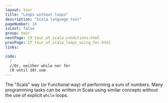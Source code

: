 ```yaml
---
layout: tour
title: "Loops without loops"
description: "Scala language tour"
pageNumber: 18
isLast: false
group: tour
nextPage: 19_tour_of_scala_conditions.html
prevPage: 17_tour_of_scala_loops_using_for.html
links:

code:
  |
  //Or, neither while nor for  
  (0 until 10).sum  
---
```


The "Scala" way (or Functional way) of performing a sum of numbers.
Many programming tasks can be written in Scala using similar concepts without the use of explicit `while` loops.